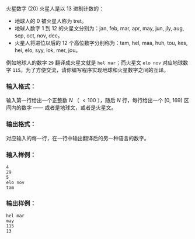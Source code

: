 火星数字 (20)
火星人是以 13 进制计数的：

  * 地球人的 0 被火星人称为 tret。
  * 地球人数字 1 到 12 的火星文分别为：jan, feb, mar, apr, may, jun, jly, aug, sep, oct, nov, dec。
  * 火星人将进位以后的 12 个高位数字分别称为：tam, hel, maa, huh, tou, kes, hei, elo, syy, lok, mer, jou。

例如地球人的数字 `29` 翻译成火星文就是 `hel mar`；而火星文 `elo nov` 对应地球数字
`115`。为了方便交流，请你编写程序实现地球和火星数字之间的互译。

### 输入格式：

输入第一行给出一个正整数 $N$ （ $<100$ ），随后 $N$ 行，每行给出一个 [0, 169) 区间内的数字 —— 或者是地球文，或者是火星文。

### 输出格式：

对应输入的每一行，在一行中输出翻译后的另一种语言的数字。

### 输入样例：

    
    
    4
    29
    5
    elo nov
    tam
    

### 输出样例：

    
    
    hel mar
    may
    115
    13
    

